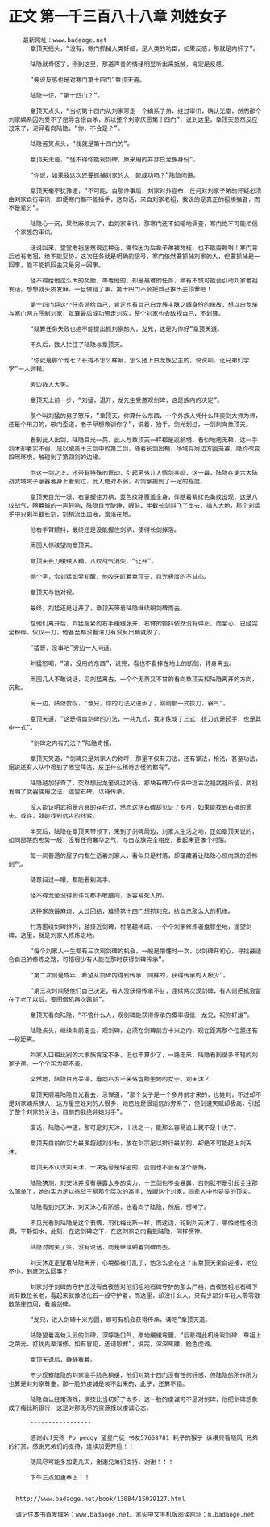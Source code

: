 # 正文 第一千三百八十八章 刘姓女子
        最新网址：www.badaoge.net
          章顶天摇头，“没有，寒门抓捕人类奸细，是人类的功臣，如果反感，那就是内奸了”。
      
          陆隐就奇怪了，刚到这里，那道声音的情绪明显听出来抵触，肯定是反感。
      
          “要说反感也是对寒门第十四门”章顶天道。
      
          陆隐一怔，“第十四门？”。
      
          章顶天点头，“当初第十四门从刘家带走一个嫡系子弟，经过审讯，确认无辜，然而那个刘家嫡系因为受不了屈辱含恨自杀，所以整个刘家厌恶第十四门”，说到这里，章顶天忽然反应过来了，诧异看向陆隐，“你，不会是？”。
      
          陆隐苦笑点头，“我就是第十四门的”。
      
          章顶天无语，“怪不得你能观剑碑，原来用的并非白龙族身份”。
      
          “你说，如果我这次还要抓捕刘家的人，能成功吗？”陆隐问道。
      
          章顶天毫不犹豫道，“不可能，自那件事后，刘家对外宣布，任何对刘家子弟的怀疑必须由刘家自行审讯，即便寒门都不能插手，这句话，来自刘家老祖，我说的是真正的祖境强者，而不是辈分”。
      
          陆隐心一沉，果然麻烦大了，由刘家审讯，那寒门还不如暗地调查，寒门绝不可能相信一个家族的审讯。
      
          话说回来，堂堂老祖居然说这种话，哪怕因为后辈子弟被冤枉，也不能耍赖啊！寒门背后也有老祖，绝不能妥协，这次任务就是明确的信号，寒门依然要抓捕刘家的人，但要抓捕是一回事，能不能抓回去又是另一回事。
      
          怪不得给他这么大的奖励，等着他的，却是最难的任务，稍有不慎可能会引动刘家老祖发话，想想就头皮发麻，一旦做错了事，第十四门不会把自己推出去顶罪吧！
      
          第十四门将这个任务派给自己，肯定也有自己白龙族主脉之婿身份的缘故，想以白龙族与寒门两方压制刘家，就算最后成功带走刘克，整个刘家也会敌视自己，不划算。
      
          “就算任务失败也绝不能提出抓刘家的人，龙兄，这是为你好”章顶天道。
      
          不久后，数人拦住了陆隐与章顶天。
      
          “你就是那个龙七？长得不怎么样嘛，怎么搭上白龙族公主的，说说呗，让兄弟们学学”一人调楷。
      
          旁边数人大笑。
      
          章顶天上前一步，“刘猛，退开，龙先生受邀观剑碑，这是族内的决定”。
      
          那个叫刘猛的男子怒斥，“章顶天，你算什么东西，一个外族人凭什么拜奕剑大师为师，还是个用刀的，邪门歪道，老子早想教训你了”，说着，抬手，剑光划过，一剑刺向章顶天。
      
          看到此人出剑，陆隐目光一亮，此人与章顶天一样都是巡航境，看似地痞无赖，这一手剑术却着实不弱，足以媲美十三剑中的第二剑，随着长剑出鞘，场域将周边方圆笼罩，隐约改变四周环境，触碰到了第四剑的边缘。
      
          而这一剑之上，还带有特殊的震动，引起另外几人佩剑共鸣，这一幕，陆隐在第六大陆战武域域子掌器者身上看到过，此人绝对不弱，对剑掌握到了一定的程度。
      
          章顶天目光一凛，右掌握住刀柄，蓝色纹路覆盖全身，伴随着紫红色条纹出现，这是八纹战气，随着铖的一声轻响，陆隐目光陡睁，眼前，半截长剑斜飞了出去，插入大地，那个刘猛手中只剩半截长剑，剑柄流出血液，滴落在地。
      
          他右手臂颤抖，最终还是没能握住剑柄，使得长剑掉落。
      
          周围人惊骇望向章顶天。
      
          章顶天长刀缓缓入鞘，八纹战气消失，“让开”。
      
          两个字，令刘猛如梦初醒，他咬牙盯着章顶天，目光极度的不甘心。
      
          章顶天与他对视。
      
          最终，刘猛还是让开了，章顶天带着陆隐继续朝剑碑而去。
      
          在他们离开后，刘猛握紧的右手缓缓张开，右臂的颤抖依然没有停止，而掌心，已经完全粉碎，仅仅一刀，他甚至都没看清刀有没有出鞘就败了。
      
          “猛哥，没事吧”旁边一人问道。
      
          刘猛怒喝，“滚，没用的东西”，说完，看也不看掉在地上的断剑，转身离去。
      
          周围几人不敢说话，见刘猛离去，一个个无奈又不甘的看向章顶天和陆隐离开的方向，沉默。
      
          另一边，陆隐赞叹，“章兄，你的刀法又进步了，刚刚那一式拔刀，霸气”。
      
          章顶天道，“这是得自剑碑的刀法，一共九式，我才练成了三式，拔刀式是起手，也是其中一式”。
      
          “剑碑之内有刀法？”陆隐奇怪。
      
          章顶天笑道，“剑碑只是刘家人的称呼，那里不仅有刀法，还有掌法，枪法，甚至功法，据说还有人从中得到了原宝阵法，反正什么稀奇古怪的都有”。
      
          陆隐越加好奇了，突然想起龙奎说过的话，那块石碑乃传说中远古之祖武祖所留，武祖发明了武器使用之法，遗留石碑，以待传承。
      
          没人能证明武祖是否真的存在过，然而这块石碑却见证了岁月，如果能找到石碑的源头，或许，就能找到远古的线索。
      
          半天后，陆隐在章顶天带领下，来到了剑碑周边，刘家人生活之地，正如章顶天说的，如同部落的形势一般，没有任何奢华之气，与白龙族完全相反，看起来更像个村落。
      
          每一间普通的屋子内都生活着刘家人，看似只是村落，却蕴藏着让陆隐心惊肉跳的恐怖剑气。
      
          随意扫过一眼，都能看到高手。
      
          怪不得龙奎没得到许可都不敢擅闯，很容易死人的。
      
          这种家族最麻烦，太过团结，难怪第十四门想抓刘克，给自己那么大的机缘。
      
          村落围绕剑碑排列，越接近剑碑，村落越稀疏，一个个刘家修炼者盘膝坐地，遥望剑碑，这里，就是刘家人修炼之地。
      
          “每个刘家人一生都有三次观剑碑的机会，一般是懵懂时一次，以剑碑开初心，寻找最适合自己的修炼之路，可惜很少有人能在那时获得剑碑传承”。
      
          “第二次则是成年，希望从剑碑内得到传承，同样的，获得传承的人极少”。
      
          “第三次时间随他们自己决定，有人没获得传承不甘，连续两次观剑碑，有人则把机会留在了老了以后，妄图借机再次踏前”。
      
          章顶天看向陆隐，“不管什么人，观剑碑能获得传承的概率极低，龙兄，祝你好运”。
      
          陆隐点头，继续向前走去，观剑碑，必须在剑碑前方十米之内，现在距离那个位置还有一段距离。
      
          刘家人口相比别的大家族肯定不多，但也不算少了，一路走来，陆隐看到很多年轻的刘家子弟，一个个实力都不差。
      
          突然地，陆隐目光呆滞，看向右方千米外盘膝坐地的女子，刘天沐？
      
          章顶天顺着陆隐目光看去，忌惮道，“那个女子是一个多月前才来的，也姓刘，不过却不是刘家嫡系族人，这方星空姓刘的人很多，她已经是很遥远的旁系了，但剑道天赋却极高，引起了整个刘家的关注，目前的我绝非她对手”。
      
          废话，陆隐心中道，那可是刘天沐，十决之一，能那么容易追上就不是十决了。
      
          章顶天目前的实力最多超越刘少秋，放在剑宗足以排行最前列，却绝不可能赶上刘天沐。
      
          章顶天不认识刘天沐，十决名号是保密的，否则也不会有这个感慨。
      
          陆隐猜测，刘天沐并没有暴露太多的实力，十三剑也不会暴露，否则就不是引起关注那么简单了，她的实力足以挑战王易那个层次的高手，放眼这个刘家，同辈人中也妥妥的顶尖。
      
          陆隐看到刘天沐，刘天沐心有所感，也看向了陆隐，然后，愣神了。
      
          不见光看到陆隐是这个表情，羽化梅比斯一样，而这边，轮到刘天沐了，哪怕她性格淡漠，平静如水，此刻，在这剑碑之下，在这刘家之内看到陆隐，同样愣神。
      
          陆隐对她笑了笑，没有说话，而是继续朝着剑碑而去。
      
          刘天沐定定望着陆隐离开，心境都被打乱了，他怎么会在这？由章顶天亲自迎接，地位不小，到底怎么回事？
      
          刘家对于剑碑的守护还没有白夜族对他们祖地石碑守护的那么严格，白夜族祖地石碑下尚有数位长老，看起来就像活化石一般守护着，而这里，却没什么人，只有少部分年轻人零零散散落座四周，看着剑碑。
      
          “龙兄，进入剑碑十米方圆，即可有机会获得传承，请吧”章顶天道。
      
          陆隐望着高耸入云的剑碑，深呼吸口气，原地缓缓弯腰，“后辈得此机缘观剑碑，尊祖上之荣光，打扰先辈清修，如有冒犯，还请恕罪”，说完，深深弯腰，脸色虔诚。
      
          章顶天退后，静静看着。
      
          不少观察陆隐的刘家高手脸色稍缓，他们对第十四门没有任何好感，但陆隐的所作所为也算是对刘家尊重，那一脸的虔诚是装不出来的，此子，还算不错。
      
          陆隐自认经常演戏，演技比当初好了太多，这一脸的虔诚可不是对剑碑，他把剑碑想象成了梅比斯银行，这是对那无尽的资源报以虔诚心态。
      
          -----------------
      
          感谢dcf天殇 Pp_peggy 望星门徒 书友57658781 耗子的猴子 纵横只看随风 兄弟的打赏，感谢兄弟们的支持，连续加更开启！！
      
          随风尽可能多加更几天，谢谢兄弟们支持，谢谢！！！
      
          下午三点加更奉上！！
      
      
      http://www.badaoge.net/book/13084/15029127.html
      
      请记住本书首发域名：www.badaoge.net。笔尖中文手机版阅读网址：m.badaoge.net